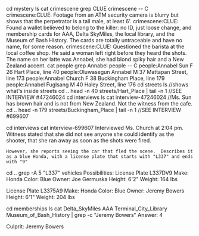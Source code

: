 cd mystery
ls
cat crimescene
grep CLUE crimescene -- C
	crimescene:CLUE: Footage from an ATM security camera is blurry but shows that the perpetrator is a tall male, at least 6'.
	crimescene:CLUE: Found a wallet believed to belong to the killer: no ID, just loose change, and membership cards for AAA, Delta SkyMiles, the local library, and the Museum of Bash History. The cards are totally untraceable and have no name, for some reason.
	crimescene:CLUE: Questioned the barista at the local coffee shop. He said a woman left right before they heard the shots. The name on her latte was Annabel, she had blond spiky hair and a New Zealand accent.
cat people
grep Annabel people -- C
	people:Annabel Sun	F	26	Hart Place, line 40
	people:Oluwasegun Annabel	M	37	Mattapan Street, line 173
	people:Annabel Church	F	38	Buckingham Place, line 179
	people:Annabel Fuglsang	M	40	Haley Street, line 176
cd streets
ls
	//shows what's inside streets
cd ..
head -n 40 streets/Hart_Place | tail -n 1
	//SEE INTERVIEW #47246024
cd interviews
ls
cat interview-47246024
	//Ms. Sun has brown hair and is not from New Zealand.  Not the witness from the cafe.
cd ..
head -n 179 streets/Buckingham_Place | tail -n 1
	//SEE INTERVIEW #699607

cd interviews
cat interview-699607
	Interviewed Ms. Church at 2:04 pm.  Witness stated that she did not see anyone she could identify as the shooter, that she ran away as soon as the shots were fired.

	However, she reports seeing the car that fled the scene.  Describes it as a blue Honda, with a license plate that starts with "L337" and ends with "9"

cd ..
grep -A 5 "L337" vehicles
	Possibilities:
	License Plate L337DV9
Make: Honda
Color: Blue
Owner: Joe Germuska
Height: 6'2"
Weight: 164 lbs

License Plate L3375A9
Make: Honda
Color: Blue
Owner: Jeremy Bowers
Height: 6'1"
Weight: 204 lbs

cd memberships
ls
cat Delta_SkyMiles AAA Terminal_City_Library Museum_of_Bash_History | grep -c "Jeremy Bowers"
Answer: 4

Culprit: Jeremy Bowers






